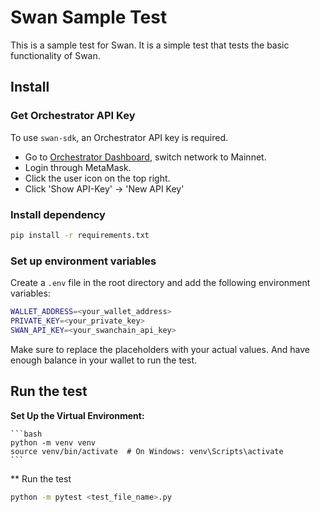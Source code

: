 # Swan Sample Test

This is a sample test for Swan. It is a simple test that tests the basic functionality of Swan.

## Install
### Get Orchestrator API Key

To use `swan-sdk`, an Orchestrator API key is required.

- Go to [Orchestrator Dashboard](https://orchestrator.swanchain.io/provider-status), switch network to Mainnet.
- Login through MetaMask.
- Click the user icon on the top right.
- Click 'Show API-Key' -> 'New API Key'


### Install dependency
```bash
pip install -r requirements.txt
```
### Set up environment variables
Create a `.env` file in the root directory and add the following environment variables:

```bash
WALLET_ADDRESS=<your_wallet_address>
PRIVATE_KEY=<your_private_key>
SWAN_API_KEY=<your_swanchain_api_key>
```
Make sure to replace the placeholders with your actual values. 
And have enough balance in your wallet to run the test.

## Run the test
**Set Up the Virtual Environment:**

    ```bash
    python -m venv venv
    source venv/bin/activate  # On Windows: venv\Scripts\activate
    ```
** Run the test
```bash
python -m pytest <test_file_name>.py
```
